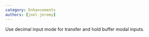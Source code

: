 ```yaml
---
category: Enhancements
authors: [joel-jeremy]
---
```


Use decimal input mode for transfer and hold buffer modal inputs.
